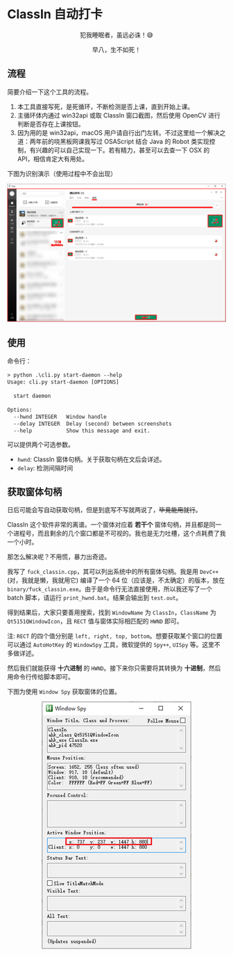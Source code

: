 # ClassIn 自动打卡

<div align="center">
	<p>犯我睡眠者，虽远必诛！😅</p>
	<p>早八，生不如死！</p>
</div>

## 流程

简要介绍一下这个工具的流程。

1. 本工具直接写死，是死循环，不断检测是否上课，直到开始上课。
2. 主循环体内通过 win32api 或取 ClassIn 窗口截图，然后使用 OpenCV 进行判断是否存在上课按钮。
3. 因为用的是 win32api，macOS 用户请自行出门左转。不过这里给一个解决之道：两年前的哓黑板网课我写过 OSAScript 结合 Java 的 Robot 类实现控制，有兴趣的可以自己实现一下。若有精力，甚至可以去查一下 OSX 的 API，相信肯定大有用处。

下图为识别演示（使用过程中不会出现）

<div align="center">
	<img src="./imgs/example.png"></img>
</div>

## 使用

命令行：

```
> python .\cli.py start-daemon --help
Usage: cli.py start-daemon [OPTIONS]

  start daemon

Options:
  --hwnd INTEGER   Window handle
  --delay INTEGER  Delay (second) between screenshots
  --help           Show this message and exit.
```

可以提供两个可选参数。

* `hwnd`: ClassIn 窗体句柄。关于获取句柄在文后会详述。
* `delay`: 检测间隔时间

## 获取窗体句柄

日后可能会写自动获取句柄，但是到底写不写就两说了，~~毕竟能用就行~~。

ClassIn 这个软件非常的离谱。一个窗体对应着 **若干个** 窗体句柄，并且都是同一个进程号，而且剩余的几个窗口都是不可视的。我也是无力吐槽，这个点耗费了我一个小时。

那怎么解决呢？不用慌，暴力出奇迹。

我写了 `fuck_classin.cpp`，其可以列出系统中的所有窗体句柄。我是用 `DevC++` (对，我就是懒，我就用它) 编译了一个 64 位（应该是，不太确定）的版本，放在 `binary/fuck_classin.exe`。由于是命令行无法直接使用，所以我还写了一个 batch 脚本，请运行 `print_hwnd.bat`。结果会输出到 `test.out`。

得到结果后，大家只要善用搜索，找到 `WindowName` 为 `ClassIn`，`ClassName` 为 `Qt5151QWindowIcon`，且 `RECT` 值与窗体实际相匹配的 `HWND` 即可。

注: `RECT` 的四个值分别是 `left, right, top, bottom`。想要获取某个窗口的位置可以通过 `AutoHotKey` 的 `WindowSpy` 工具，微软提供的 `Spy++`, `UISpy` 等。这里不多做详述。

然后我们就能获得 **十六进制** 的 `HWND`。接下来你只需要将其转换为 **十进制**，然后用命令行传给脚本即可。

下图为使用 `Window Spy` 获取窗体的位置。

<div align="center">
	<img src="./imgs/window-spy.png"></img>
</div>
